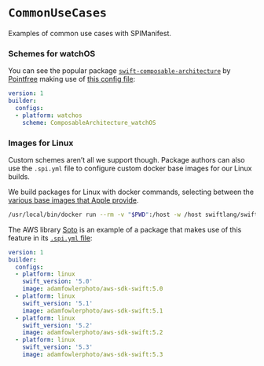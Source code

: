 # ``CommonUseCases``

Examples of common use cases with SPIManifest.



### Schemes for watchOS

You can see the popular package [`swift-composable-architecture`][1] by [Pointfree][2] making use of [this config file][3]:


```yaml
version: 1
builder:
  configs:
  - platform: watchos
    scheme: ComposableArchitecture_watchOS

```

### Images for Linux

Custom schemes aren’t all we support though. Package authors can also use the `.spi.yml` file to configure custom docker base images for our Linux builds.

We build packages for Linux with docker commands, selecting between the [various base images that Apple provide][4].

```bash
/usr/local/bin/docker run --rm -v "$PWD":/host -w /host swiftlang/swift:5.2.4 swift build --enable-test-discovery
```

The AWS library [Soto][5] is an example of a package that makes use of this feature in its [`.spi.yml` file][6]:

```yaml
version: 1
builder:
  configs:
  - platform: linux
    swift_version: '5.0'
    image: adamfowlerphoto/aws-sdk-swift:5.0
  - platform: linux
    swift_version: '5.1'
    image: adamfowlerphoto/aws-sdk-swift:5.1
  - platform: linux
    swift_version: '5.2'
    image: adamfowlerphoto/aws-sdk-swift:5.2
  - platform: linux
    swift_version: '5.3'
    image: adamfowlerphoto/aws-sdk-swift:5.3
```

[1]: https://github.com/pointfreeco/swift-composable-architecture
[2]: https://www.pointfree.co
[3]: https://github.com/pointfreeco/swift-composable-architecture/blob/main/.spi.yml
[4]: https://hub.docker.com/r/swiftlang/swift
[5]: https://swiftpackageindex.com/soto-project/soto
[6]: https://github.com/soto-project/soto/blob/main/.spi.yml
